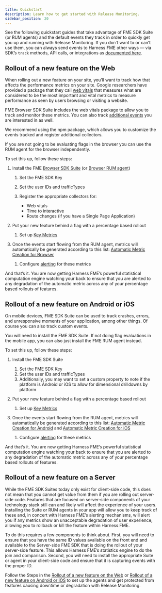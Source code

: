 ```yaml
---
title: Quickstart
description: Learn how to get started with Release Monitoring.
sidebar_position: 20
---
```


See the following quickstart guides that take advantage of FME SDK Suite (or RUM agents) and the default events they track in order to quickly get you up and running with Release Monitoring.  If you don’t want to or can’t use them, you can always send events to Harness FME other ways — via SDK’s `track` methods, API calls, or integrations as [documented here](https://help.split.io/hc/en-us/articles/360020585772-Events).

## Rollout of a new feature on the Web

When rolling out a new feature on your site, you’ll want to track how that affects the performance metrics on your site. Google researchers have provided a package that they call [web vitals](https://github.com/GoogleChrome/web-vitals) that measures what are considered to be the most important and vital metrics to measure performance as seen by users browsing or visiting a website.

FME Browser SDK Suite includes the web vitals package to allow you to track and monitor these metrics. You can also track [additional events](https://help.split.io/hc/en-us/articles/360030898431-Browser-RUM-agent#custom-events) you are interested in as well.

We recommend using the npm package, which allows you to customize the events tracked and register additional collectors. 

If you are not going to be evaluating flags in the browser you can use the RUM agent for the browser independently. 

To set this up, follow these steps:

1. Install the FME [Browser SDK Suite](https://help.split.io/hc/en-us/articles/22622277712781-Browser-Suite#1-import-the-suite-into-your-project) (or [Browser RUM agent](https://help.split.io/hc/en-us/articles/360030898431-Browser-RUM-agent#1-import-the-agent-into-your-project))

   1. Set the FME SDK Key
   2. Set the user IDs and trafficTypes
   3. Register the appropriate collectors for:
      
      * Web vitals
      * Time to interactive
      * Route changes (if you have a Single Page Application)
   
1. Put your new feature behind a flag with a percentage based rollout

    1. Set up [Key Metrics](https://help.split.io/hc/en-us/articles/360058405992-Metrics-Guide)
      
1. Once the events start flowing from the RUM agent, metrics will automatically be generated according to this list: [Automatic Metric Creation for Browser](https://help.split.io/hc/en-us/articles/360030898431-Browser-RUM-Agent#automatic-metric-creation)

    1. Configure [alerting](https://help.split.io/hc/en-us/articles/19832312225293-Configuring-metric-alerting) for these metrics
 

And that’s it. You are now getting Harness FME’s powerful statistical computation engine watching your back to ensure that you are alerted to any degradation of the automatic metric across any of your percentage based rollouts of features. 

## Rollout of a new feature on Android or iOS

On mobile devices, FME SDK Suite can be used to track crashes, errors, and unresponsive moments of your application, among other things. Of course you can also track custom events. 

You will need to install the FME SDK Suite. If not doing flag evaluations in the mobile app, you can also just install the FME RUM agent instead.

To set this up, follow these steps:

1. Install the FME SDK Suite
   
   1. Set the FME SDK Key
   1. Set the user IDs and trafficTypes
   1. Additionally, you may want to set a custom property to note if the platform is Android or iOS to allow for dimensional drilldowns by platform

1. Put your new feature behind a flag with a percentage based rollout
   
   1. Set up [Key Metrics](https://help.split.io/hc/en-us/articles/360058405992-Metrics-Guide)

1. Once the events start flowing from the RUM agent, metrics will automatically be generated according to this list: [Automatic Metric Creation for Android](https://help.split.io/hc/en-us/articles/18530305949837-Android-RUM-Agent#automatic-metric-creation) and [Automatic Metric Creation for iOS](https://help.split.io/hc/en-us/articles/22545155055373-iOS-RUM-Agent#automatic-metric-creation) 
   
   1. Configure [alerting](https://help.split.io/hc/en-us/articles/19832312225293-Configuring-metric-alerting) for these metrics

And that’s it. You are now getting Harness FME’s powerful statistical computation engine watching your back to ensure that you are alerted to any degradation of the automatic metric across any of your percentage based rollouts of features. 

## Rollout of a new feature on a Server

While the FME SDK Suites today only exist for client-side code, this does not mean that you cannot get value from them if you are rolling out server-side code. Features that are focused on server-side components of your technology stack still can and likely will affect the experience of your users. Installing the Suite or RUM agents in your app will allow you to keep track of these and, in concert with Harness FME’s alerting mechanisms, will alert you if any metrics show an unacceptable degradation of user experience, allowing you to rollback or kill the feature within Harness FME. 

To do this requires a few components to think about. First, you will need to ensure that you have the same ID values available on the front end and available to the Server-side FME SDK that is doing the rollout of your server-side feature. This allows Harness FME’s statistics engine to do the join and comparison. Second, you will need to install the appropriate Suite or agent in your client-side code and ensure that it is capturing events with the proper ID. 

Follow the Steps in the [Rollout of a new feature on the Web](#rollout-of-new-feature-on-the-web) or [Rollout of a new feature on Android or iOS](#rollout-of-a-new-feature-on-android-or-ios) to set up the agents and get protected from features causing downtime or degradation with Release Monitoring.